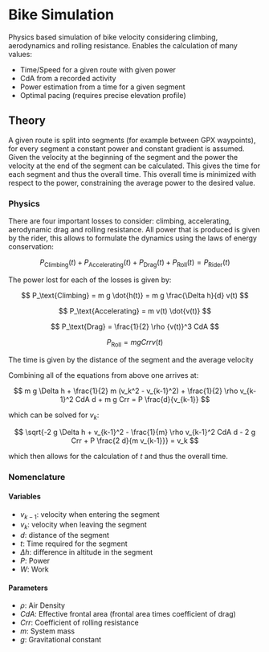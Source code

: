 # Bike Simulation
Physics based simulation of bike velocity considering climbing, aerodynamics
and rolling resistance. Enables the calculation of many values:
 * Time/Speed for a given route with given power
 * CdA from a recorded activity
 * Power estimation from a time for a given segment
 * Optimal pacing (requires precise elevation profile)

## Theory
A given route is split into segments (for example between GPX waypoints),
for every segment a constant power and constant gradient is assumed.
Given the velocity at the beginning of the segment and the power the velocity
at the end of the segment can be calculated. This gives the time for each
segment and thus the overall time. This overall time is minimized with respect
to the power, constraining the average power to the desired value.

### Physics
There are four important losses to consider: climbing, accelerating,
aerodynamic drag and rolling resistance. All power that is produced is given by the rider, this allows to formulate
the dynamics using the laws of energy conservation:

$$
P_\text{Climbing}(t) + P_\text{Accelerating}(t) + P_\text{Drag}(t) + P_\text{Roll}(t) = P_\text{Rider}(t)
$$

The power lost for each of the losses is given by:

$$
P_\text{Climbing} = m g \dot{h(t)} = m g \frac{\Delta h}{d} v(t)
$$

$$
P_\text{Accelerating} = m v(t) \dot{v(t)}
$$

$$
P_\text{Drag} = \frac{1}{2} \rho {v(t)}^3 CdA
$$

$$
P_\text{Roll} = m g Crr v(t)
$$

The time is given by the distance of the segment and the average velocity

Combining all of the equations from above one arrives at:

$$
m g \Delta h + \frac{1}{2} m (v_k^2 - v_{k-1}^2) +  \frac{1}{2} \rho v_{k-1}^2 CdA d +  m g Crr = P \frac{d}{v_{k-1}}
$$

which can be solved for $v_k$:

$$ 
\sqrt{-2 g \Delta h + v_{k-1}^2 - \frac{1}{m} \rho v_{k-1}^2 CdA d - 2 g Crr + P \frac{2 d}{m v_{k-1}}} = v_k
$$

which then allows for the calculation of $t$ and thus the overall time.

### Nomenclature
#### Variables
 * $v_{k-1}$: velocity when entering the segment
 * $v_k$: velocity when leaving the segment
 * $d$: distance of the segment
 * $t$: Time required for the segment
 * $\Delta h$: difference in altitude in the segment
 * $P$: Power
 * $W$: Work

#### Parameters
 * $\rho$: Air Density
 * $CdA$: Effective frontal area (frontal area times coefficient of drag)
 * $Crr$: Coefficient of rolling resistance
 * $m$: System mass
 * $g$: Gravitational constant

